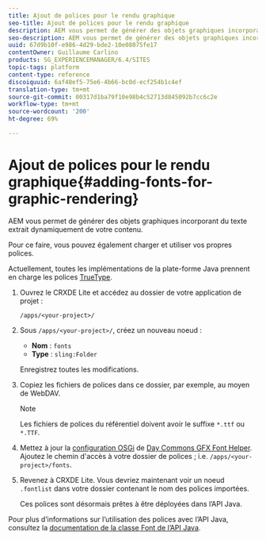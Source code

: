 ```yaml
---
title: Ajout de polices pour le rendu graphique
seo-title: Ajout de polices pour le rendu graphique
description: AEM vous permet de générer des objets graphiques incorporant du texte extrait dynamiquement de votre contenu
seo-description: AEM vous permet de générer des objets graphiques incorporant du texte extrait dynamiquement de votre contenu
uuid: 67d9b10f-e986-4d29-bde2-10e08075fe17
contentOwner: Guillaume Carlino
products: SG_EXPERIENCEMANAGER/6.4/SITES
topic-tags: platform
content-type: reference
discoiquuid: 6af48ef5-75e6-4b66-bc0d-ecf254b1c4ef
translation-type: tm+mt
source-git-commit: 00317d1ba79f10e98b4c52713d845092b7cc6c2e
workflow-type: tm+mt
source-wordcount: '200'
ht-degree: 69%

---
```



# Ajout de polices pour le rendu graphique{#adding-fonts-for-graphic-rendering}

AEM vous permet de générer des objets graphiques incorporant du texte extrait dynamiquement de votre contenu.

Pour ce faire, vous pouvez également charger et utiliser vos propres polices.

Actuellement, toutes les implémentations de la plate-forme Java prennent en charge les polices [TrueType](https://en.wikipedia.org/wiki/Truetype).

1. Ouvrez le CRXDE Lite et accédez au dossier de votre application de projet :

   `/apps/<your-project>/`

1. Sous `/apps/<your-project>/`, créez un nouveau noeud :

   * **Nom** : `fonts`
   * **Type** : `sling:Folder`

   Enregistrez toutes les modifications.

1. Copiez les fichiers de polices dans ce dossier, par exemple, au moyen de WebDAV.

   >[!NOTE]
   >
   >Les fichiers de polices du référentiel doivent avoir le suffixe `*.ttf` ou `*.TTF`.

1. Mettez à jour la [configuration OSGi](/help/sites-deploying/configuring-osgi.md) de [Day Commons GFX Font Helper](/help/sites-deploying/osgi-configuration-settings.md). Ajoutez le chemin d&#39;accès à votre dossier de polices ; i.e. `/apps/<your-project>/fonts`.

1. Revenez à CRXDE Lite. Vous devriez maintenant voir un noeud `.fontlist` dans votre dossier contenant le nom des polices importées.

   Ces polices sont désormais prêtes à être déployées dans l’API Java.

Pour plus d’informations sur l’utilisation des polices avec l’API Java, consultez la [documentation de la classe Font de l’API Java](https://download.oracle.com/javase/6/docs/api/java/awt/Font.html).

